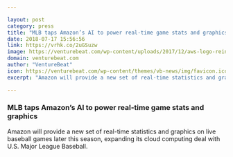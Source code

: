 ```yaml
---

layout: post
category: press
title: "MLB taps Amazon’s AI to power real-time game stats and graphics"
date: 2018-07-17 15:56:56
link: https://vrhk.co/2uGSuzw
image: https://venturebeat.com/wp-content/uploads/2017/12/aws-logo-reinvent-2017.jpg?fit=3922%2C2639&strip=all
domain: venturebeat.com
author: "VentureBeat"
icon: https://venturebeat.com/wp-content/themes/vb-news/img/favicon.ico
excerpt: "Amazon will provide a new set of real-time statistics and graphics on live baseball games later this season, expanding its cloud computing deal with U.S. Major League Baseball."

---
```


### MLB taps Amazon’s AI to power real-time game stats and graphics

Amazon will provide a new set of real-time statistics and graphics on live baseball games later this season, expanding its cloud computing deal with U.S. Major League Baseball.